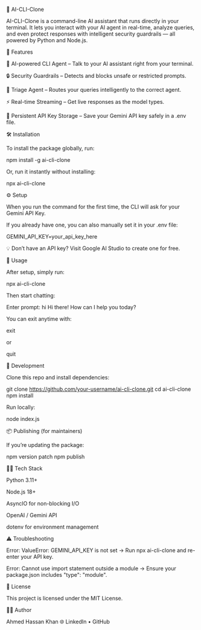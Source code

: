 🤖 AI-CLI-Clone

AI-CLI-Clone is a command-line AI assistant that runs directly in your terminal.
It lets you interact with your AI agent in real-time, analyze queries, and even protect responses with intelligent security guardrails — all powered by Python and Node.js.

🚀 Features

🧠 AI-powered CLI Agent – Talk to your AI assistant right from your terminal.

🔒 Security Guardrails – Detects and blocks unsafe or restricted prompts.

🧩 Triage Agent – Routes your queries intelligently to the correct agent.

⚡ Real-time Streaming – Get live responses as the model types.

🔧 Persistent API Key Storage – Save your Gemini API key safely in a .env file.

🛠️ Installation

To install the package globally, run:

npm install -g ai-cli-clone


Or, run it instantly without installing:

npx ai-cli-clone

⚙️ Setup

When you run the command for the first time, the CLI will ask for your Gemini API Key.

If you already have one, you can also manually set it in your .env file:

GEMINI_API_KEY=your_api_key_here


💡 Don’t have an API key?
Visit Google AI Studio
 to create one for free.

💬 Usage

After setup, simply run:

npx ai-cli-clone


Then start chatting:

Enter prompt: hi
Hi there! How can I help you today?


You can exit anytime with:

exit


or

quit

🧰 Development

Clone this repo and install dependencies:

git clone https://github.com/your-username/ai-cli-clone.git
cd ai-cli-clone
npm install


Run locally:

node index.js

📦 Publishing (for maintainers)

If you’re updating the package:

npm version patch
npm publish

🧑‍💻 Tech Stack

Python 3.11+

Node.js 18+

AsyncIO for non-blocking I/O

OpenAI / Gemini API

dotenv for environment management

⚠️ Troubleshooting

Error: ValueError: GEMINI_API_KEY is not set
→ Run npx ai-cli-clone and re-enter your API key.

Error: Cannot use import statement outside a module
→ Ensure your package.json includes "type": "module".

📜 License

This project is licensed under the MIT License.

👨‍💻 Author

Ahmed Hassan Khan
🌐 LinkedIn
 • GitHub
